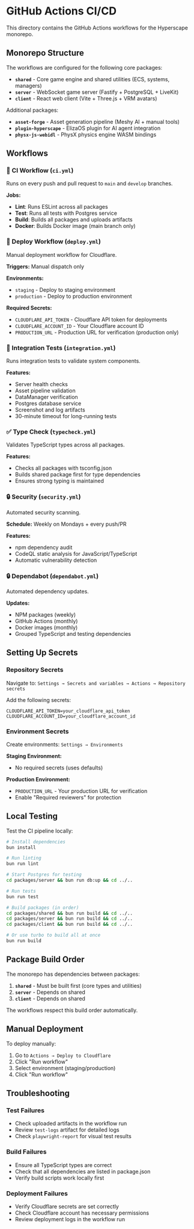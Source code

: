# GitHub Actions CI/CD

This directory contains the GitHub Actions workflows for the Hyperscape monorepo.

## Monorepo Structure

The workflows are configured for the following core packages:
- **`shared`** - Core game engine and shared utilities (ECS, systems, managers)
- **`server`** - WebSocket game server (Fastify + PostgreSQL + LiveKit)
- **`client`** - React web client (Vite + Three.js + VRM avatars)

Additional packages:
- **`asset-forge`** - Asset generation pipeline (Meshy AI + manual tools)
- **`plugin-hyperscape`** - ElizaOS plugin for AI agent integration
- **`physx-js-webidl`** - PhysX physics engine WASM bindings

## Workflows

### 🔄 CI Workflow (`ci.yml`)
Runs on every push and pull request to `main` and `develop` branches.

**Jobs:**
- **Lint**: Runs ESLint across all packages
- **Test**: Runs all tests with Postgres service
- **Build**: Builds all packages and uploads artifacts
- **Docker**: Builds Docker image (main branch only)

### 🚀 Deploy Workflow (`deploy.yml`)
Manual deployment workflow for Cloudflare.

**Triggers:** Manual dispatch only

**Environments:**
- `staging` - Deploy to staging environment
- `production` - Deploy to production environment

**Required Secrets:**
- `CLOUDFLARE_API_TOKEN` - Cloudflare API token for deployments
- `CLOUDFLARE_ACCOUNT_ID` - Your Cloudflare account ID
- `PRODUCTION_URL` - Production URL for verification (production only)

### 🔗 Integration Tests (`integration.yml`)
Runs integration tests to validate system components.

**Features:**
- Server health checks
- Asset pipeline validation
- DataManager verification
- Postgres database service
- Screenshot and log artifacts
- 30-minute timeout for long-running tests

### ✅ Type Check (`typecheck.yml`)
Validates TypeScript types across all packages.

**Features:**
- Checks all packages with tsconfig.json
- Builds shared package first for type dependencies
- Ensures strong typing is maintained

### 🔒 Security (`security.yml`)
Automated security scanning.

**Schedule:** Weekly on Mondays + every push/PR

**Features:**
- npm dependency audit
- CodeQL static analysis for JavaScript/TypeScript
- Automatic vulnerability detection

### 🔒 Dependabot (`dependabot.yml`)
Automated dependency updates.

**Updates:**
- NPM packages (weekly)
- GitHub Actions (monthly)
- Docker images (monthly)
- Grouped TypeScript and testing dependencies

## Setting Up Secrets

### Repository Secrets
Navigate to: `Settings → Secrets and variables → Actions → Repository secrets`

Add the following secrets:
```
CLOUDFLARE_API_TOKEN=your_cloudflare_api_token
CLOUDFLARE_ACCOUNT_ID=your_cloudflare_account_id
```

### Environment Secrets
Create environments: `Settings → Environments`

**Staging Environment:**
- No required secrets (uses defaults)

**Production Environment:**
- `PRODUCTION_URL` - Your production URL for verification
- Enable "Required reviewers" for protection

## Local Testing

Test the CI pipeline locally:

```bash
# Install dependencies
bun install

# Run linting
bun run lint

# Start Postgres for testing
cd packages/server && bun run db:up && cd ../..

# Run tests
bun run test

# Build packages (in order)
cd packages/shared && bun run build && cd ../..
cd packages/server && bun run build && cd ../..
cd packages/client && bun run build && cd ../..

# Or use turbo to build all at once
bun run build
```

## Package Build Order

The monorepo has dependencies between packages:
1. **`shared`** - Must be built first (core types and utilities)
2. **`server`** - Depends on shared
3. **`client`** - Depends on shared

The workflows respect this build order automatically.

## Manual Deployment

To deploy manually:

1. Go to `Actions → Deploy to Cloudflare`
2. Click "Run workflow"
3. Select environment (staging/production)
4. Click "Run workflow"

## Troubleshooting

### Test Failures
- Check uploaded artifacts in the workflow run
- Review `test-logs` artifact for detailed logs
- Check `playwright-report` for visual test results

### Build Failures
- Ensure all TypeScript types are correct
- Check that all dependencies are listed in package.json
- Verify build scripts work locally first

### Deployment Failures
- Verify Cloudflare secrets are set correctly
- Check Cloudflare account has necessary permissions
- Review deployment logs in the workflow run

